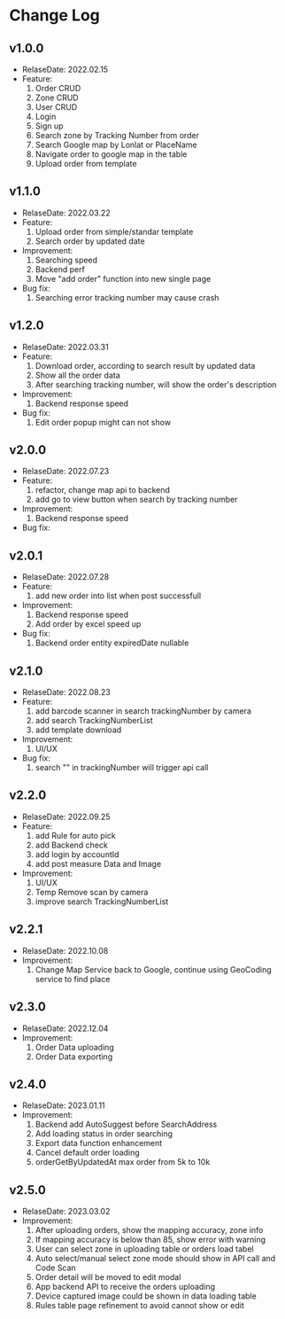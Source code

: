# Change Log

## v1.0.0

- RelaseDate: 2022.02.15
- Feature:
  1. Order CRUD
  2. Zone CRUD
  3. User CRUD
  4. Login
  5. Sign up
  6. Search zone by Tracking Number from order
  7. Search Google map by Lonlat or PlaceName
  8. Navigate order to google map in the table
  9. Upload order from template

## v1.1.0

- RelaseDate: 2022.03.22
- Feature:
  1. Upload order from simple/standar template
  2. Search order by updated date
- Improvement:
  1. Searching speed
  2. Backend perf
  3. Move "add order" function into new single page
- Bug fix:
  1. Searching error tracking number may cause crash

## v1.2.0

- RelaseDate: 2022.03.31
- Feature:
  1. Download order, according to search result by updated data
  2. Show all the order data
  3. After searching tracking number, will show the order's description
- Improvement:
  1. Backend response speed
- Bug fix:
  1. Edit order popup might can not show

## v2.0.0

- RelaseDate: 2022.07.23
- Feature:
  1. refactor, change map api to backend
  2. add go to view button when search by tracking number
- Improvement:
  1. Backend response speed
- Bug fix:

## v2.0.1

- RelaseDate: 2022.07.28
- Feature:
  1. add new order into list when post successfull
- Improvement:
  1. Backend response speed
  2. Add order by excel speed up
- Bug fix:
  1. Backend order entity expiredDate nullable

## v2.1.0

- RelaseDate: 2022.08.23
- Feature:
  1. add barcode scanner in search trackingNumber by camera
  2. add search TrackingNumberList
  3. add template download
- Improvement:
  1. UI/UX
- Bug fix:
  1. search "" in trackingNumber will trigger api call

## v2.2.0

- RelaseDate: 2022.09.25
- Feature:
  1. add Rule for auto pick
  2. add Backend check
  3. add login by accountId
  4. add post measure Data and Image
- Improvement:
  1. UI/UX
  2. Temp Remove scan by camera
  3. improve search TrackingNumberList

## v2.2.1

- RelaseDate: 2022.10.08
- Improvement:
  1. Change Map Service back to Google, continue using GeoCoding service to find place

## v2.3.0

- RelaseDate: 2022.12.04
- Improvement:
  1. Order Data uploading
  2. Order Data exporting

## v2.4.0

- RelaseDate: 2023.01.11
- Improvement:
  1. Backend add AutoSuggest before SearchAddress
  2. Add loading status in order searching
  3. Export data function enhancement
  4. Cancel default order loading
  5. orderGetByUpdatedAt max order from 5k to 10k

## v2.5.0

- RelaseDate: 2023.03.02
- Improvement:
  1. After uploading orders, show the mapping accuracy, zone info
  2. If mapping accuracy is below than 85, show error with warning
  3. User can select zone in uploading table or orders load tabel
  4. Auto select/manual select zone mode should show in API call and Code Scan
  5. Order detail will be moved to edit modal
  6. App backend API to receive the orders uploading
  7. Device captured image could be shown in data loading table
  8. Rules table page refinement to avoid cannot show or edit
